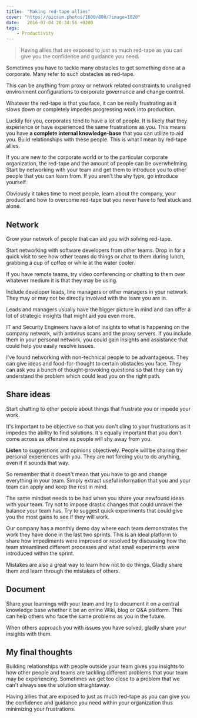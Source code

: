 ```yaml
---
title:  "Making red-tape allies"
cover: "https://picsum.photos/1600/800/?image=1020"
date:   2016-07-04 20:34:56 +0200
tags:
    - Productivity
---
```


> Having allies that are exposed to just as much red-tape as you can give you
> the confidence and guidance you need.

Sometimes you have to tackle many obstacles to get something done at a
corporate. Many refer to such obstacles as red-tape.

This can be anything from proxy or network related constraints to unaligned
environment configurations to corporate governance and change control.

Whatever the red-tape is that you face, it can be really frustrating as it
slows down or completely impedes progressing work into production.

Luckily for you, corporates tend to have a lot of people. It is likely that they
experience or have experienced the same frustrations as you. This means you
have **a complete internal knowledge-base** that you can utilize to aid you.
Build relationships with these people. This is what I mean by red-tape allies.

If you are new to the corporate world or to the particular corporate
organization, the red-tape and the amount of people can be overwhelming. Start
by networking with your team and get them to introduce you to other people
that you can learn from. If you aren't the shy type, go introduce yourself.

Obviously it takes time to meet people, learn about the company, your product
and how to overcome red-tape but you never have to feel stuck and alone.

## Network

Grow your network of people that can aid you with solving red-tape.

Start networking with software developers from other teams. Drop in for a quick
visit to see how other teams do things or chat to them during lunch, grabbing a
cup of coffee or while at the water cooler.

If you have remote teams, try video conferencing or chatting to them over
whatever medium it is that they may be using.

Include developer leads, line managers or other managers in your network.
They may or may not be directly involved with the team you are in.

Leads and managers usually have the bigger picture in mind and can offer a lot
of strategic insights that might aid you even more.

IT and Security Engineers have a lot of insights to what is happening on the
company network, with antivirus scans and the proxy servers. If you include
them in your personal network, you could gain insights and assistance that
could help you easily resolve issues.

I've found networking with non-technical people to be advantageous. They can
give ideas and food-for-thought to certain obstacles you face. They can
ask you a bunch of thought-provoking questions so that they can try understand
the problem which could lead you on the right path.

## Share ideas

Start chatting to other people about things that frustrate you or impede your
work.

It's important to be objective so that you don't cling to your frustrations as
it impedes the ability to find solutions. It's equally important that you
don't come across as offensive as people will shy away from you.

**Listen** to suggestions and opinions objectively. People will be sharing their
personal experiences with you. They are not forcing you to do anything, even if
it sounds that way.

So remember that it doesn't mean that you have to go and change everything in
your team. Simply extract useful information that you and your team can apply
and keep the rest in mind.

The same mindset needs to be had when you share your newfound ideas with your
team. Try not to impose drastic changes that could unravel the balance your
team has. Try to suggest quick experiments that could give you the most gains
to see if they will work.

Our company has a monthly demo day where each team demonstrates the work they
have done in the last two sprints. This is an ideal platform to share how
impediments were improved or resolved by discussing how the team streamlined
different processes and what small experiments were introduced within the sprint.

Mistakes are also a great way to learn how not to do things. Gladly share them
and learn through the mistakes of others.

## Document

Share your learnings with your team and try to document it on a central
knowledge base whether it be an online Wiki, blog or Q&A platform. This can
help others who face the same problems as you in the future.

When others approach you with issues you have solved, gladly share your insights
with them.

## My final thoughts

Building relationships with people outside your team gives you insights to how
other people and teams are tackling different problems that your team may be
experiencing. Sometimes we get too close to a problem that we can't always
see the solution straightaway.

Having allies that are exposed to just as much red-tape as you can give you the
confidence and guidance you need within your organization thus minimizing
your frustrations.
